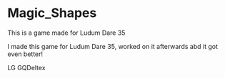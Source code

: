 # Magic_Shapes
This is a game made for Ludum Dare 35

I made this game for Ludum Dare 35, worked on it afterwards abd it got even better!

LG GQDeltex
